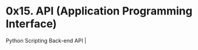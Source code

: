 # 0x15. API (Application Programming Interface)
Python Scripting Back-end API
                                                |
